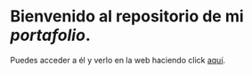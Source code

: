 # Bienvenido al repositorio de mi _portafolio_. 

Puedes acceder a él y verlo en la web haciendo click [aquí](https://rociosq.github.io/index.php).
